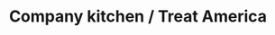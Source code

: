 ---
title: "Company kitchen / Treat America"
url: /omaha/company-kitchen-treat-america/
shop: Elektrisch
---